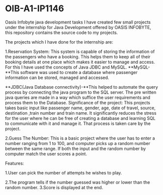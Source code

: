 # OIB-A1-IP1146
Oasis Infobyte java development tasks
I have created few small projects under the internship for Java Development offered by OASIS INFOBYTE, this repository contains the source code to my projects.


The projects which I have done for the internship are:


1.Reservation System:
This system is capable of storing the information of the passengers who have a booking. This helps them to keep all of their booking details at one place which makes it easier to manage and access.
For this I have used the concepts of Java JDBC and MySQL.
**MySQL-**This software was used to create a database where passenger information can be stored, managed and accessed.

**JDBC(Java Database connectivity)-**This helped to automate the query process by connecting the java program to the SQL server.
The pre written java queries are made in a way which suffice the user requirements and process them to the Database.
Significance of the project:
This projects takes basic input like passenger name, gender, age, date of travel, source, destination ,train number and train name.
It significantly reduces the stress for the user where he can be free of creating a database and learning SQL to communicate with it and manage it.
That process is taken care by the project.

2.Guess The Number:
This is a basic project where the user has to enter a number ranging from 1 to 100, and computer picks up a random number between the same range. If both the input and the random number by computer match the user scores a point.

Features:

1.User can pick the number of attempts he wishes to play.

2.The program tells if the number guessed was higher or lower than the random number.
3.Score is displayed at the end.
